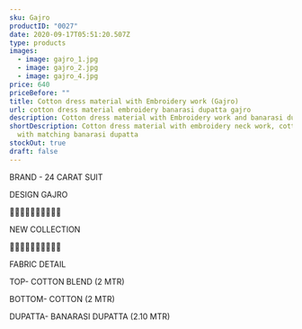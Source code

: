 ```yaml
---
sku: Gajro
productID: "0027"
date: 2020-09-17T05:51:20.507Z
type: products
images:
  - image: gajro_1.jpg
  - image: gajro_2.jpg
  - image: gajro_4.jpg
price: 640
priceBefore: ""
title: Cotton dress material with Embroidery work (Gajro)
url: cotton dress material embroidery banarasi dupatta gajro
description: Cotton dress material with Embroidery work and banarasi dupatta
shortDescription: Cotton dress material with embroidery neck work, cotton salwar
  with matching banarasi dupatta
stockOut: true
draft: false
---
```

BRAND - 24 CARAT SUIT

DESIGN GAJRO

💐💐💐💐💐💐💐💐💐💐

NEW COLLECTION

🌷🌷🌷🌷🌷🌷🌷🌷🌷🌷

FABRIC DETAIL

TOP- COTTON BLEND (2 MTR)

BOTTOM- COTTON (2 MTR)

DUPATTA- BANARASI DUPATTA (2.10 MTR)